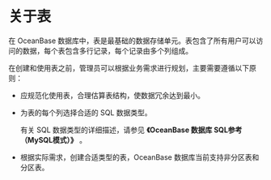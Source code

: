 关于表 
========================

在 OceanBase 数据库中，表是最基础的数据存储单元。表包含了所有用户可以访问的数据，每个表包含多行记录，每个记录由多个列组成。

在创建和使用表之前，管理员可以根据业务需求进行规划，主要需要遵循以下原则：

* 应规范化使用表，合理估算表结构，使数据冗余达到最小。

  

* 为表的每个列选择合适的 SQL 数据类型。

  有关 SQL 数据类型的详细描述，请参见 **《OceanBase 数据库 SQL参考（MySQL模式）》** 。
  

* 根据实际需求，创建合适类型的表，OceanBase 数据库当前支持非分区表和分区表。

  



